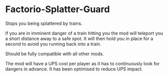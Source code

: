 # Factorio-Splatter-Guard



Stops you being splattered by trains.

If you are in imminent danger of a train hitting you the mod will teleport you a short distance away to a safe spot. It will then hold you in place for a second to avoid you running back into a train.

Should be fully compatible with all other mods.

The mod will have a UPS cost per player as it has to continuously look for dangers in advance. It has been optimised to reduce UPS impact.